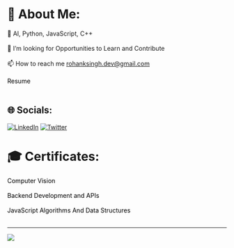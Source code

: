 # 💫 About Me:
🌱 AI, Python, JavaScript, C++<br><br>👯 I’m looking for Opportunities to Learn and Contribute<br><br>📫 How to reach me rohanksingh.dev@gmail.com<br><br> <a style="color: black; text-decoration: none;" href="https://drive.google.com/file/d/18RKZ32jhHoLtdVwn1aSTIG3EdIbUWC7-/view?usp=sharing">Resume</a> <br><br>



## 🌐 Socials:
[![LinkedIn](https://img.shields.io/badge/LinkedIn-%230077B5.svg?logo=linkedin&logoColor=white)](https://linkedin.com/in/roxoho) [![Twitter](https://img.shields.io/badge/Twitter-%231DA1F2.svg?logo=Twitter&logoColor=white)](https://twitter.com/roxohoking) 


# 🎓 Certificates:
<a style="color: black; text-decoration: none;" href="https://www.kaggle.com/learn/certification/roxoho/computer-vision">Computer Vision</a> <br><br>
<a style="color: black; text-decoration: none;" href="https://www.freecodecamp.org/certification/roxoho/back-end-development-and-apis">Backend Development and APIs</a> <br><br>
<a style="color: black; text-decoration: none;" href="https://www.freecodecamp.org/certification/roxoho/javascript-algorithms-and-data-structures">JavaScript Algorithms And Data Structures</a> <br><br>



---
[![](https://visitcount.itsvg.in/api?id=roxoho&icon=4&color=0)](https://visitcount.itsvg.in)

<!-- Proudly created with GPRM ( https://gprm.itsvg.in ) -->
